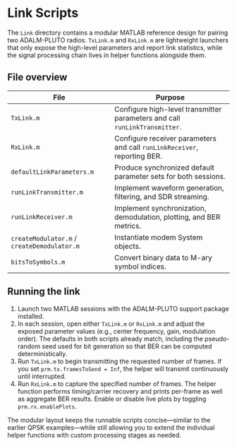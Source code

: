 # Link Scripts

The `Link` directory contains a modular MATLAB reference design for pairing two
ADALM-PLUTO radios.  `TxLink.m` and `RxLink.m` are lightweight launchers that
only expose the high-level parameters and report link statistics, while the
signal processing chain lives in helper functions alongside them.

## File overview

| File | Purpose |
| ---- | ------- |
| `TxLink.m` | Configure high-level transmitter parameters and call `runLinkTransmitter`. |
| `RxLink.m` | Configure receiver parameters and call `runLinkReceiver`, reporting BER. |
| `defaultLinkParameters.m` | Produce synchronized default parameter sets for both sessions. |
| `runLinkTransmitter.m` | Implement waveform generation, filtering, and SDR streaming. |
| `runLinkReceiver.m` | Implement synchronization, demodulation, plotting, and BER metrics. |
| `createModulator.m` / `createDemodulator.m` | Instantiate modem System objects. |
| `bitsToSymbols.m` | Convert binary data to M-ary symbol indices. |

## Running the link

1. Launch two MATLAB sessions with the ADALM-PLUTO support package installed.
2. In each session, open either `TxLink.m` or `RxLink.m` and adjust the exposed
   parameter values (e.g., center frequency, gain, modulation order).  The
   defaults in both scripts already match, including the pseudo-random seed used
   for bit generation so that BER can be computed deterministically.
3. Run `TxLink.m` to begin transmitting the requested number of frames.  If you
   set `prm.tx.framesToSend = Inf`, the helper will transmit continuously until
   interrupted.
4. Run `RxLink.m` to capture the specified number of frames.  The helper function
   performs timing/carrier recovery and prints per-frame as well as aggregate BER
   results.  Enable or disable live plots by toggling `prm.rx.enablePlots`.

The modular layout keeps the runnable scripts concise—similar to the earlier
QPSK examples—while still allowing you to extend the individual helper functions
with custom processing stages as needed.
